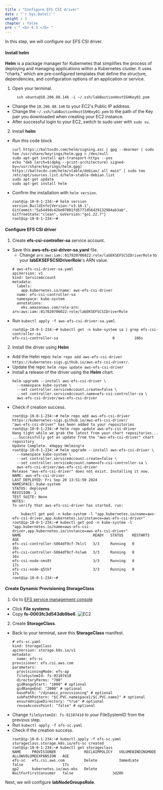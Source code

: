 ```yaml
---
title : "Configure EFS CSI driver"
date : "`r Sys.Date()`"
weight : 3
chapter : false
pre : " <b> 4.3 </b> "
---
```


In this step, we will configure our EFS CSI driver.

#### Install **helm**
**Helm** is a package manager for Kubernetes that simplifies the process of deploying and managing applications within a Kubernetes cluster. It uses "charts," which are pre-configured templates that define the structure, dependencies, and configuration options of an application or service.

1. Open your terminal.
    ```
      ssh ubuntu@18.206.88.146 -i ~/.ssh/labBastionHostSSHKey01.pem
    ```
  - Change the ``18.206.88.146`` to your EC2's Public IP address.
  - Change the ``~/.ssh/labBastionHostSSHKey01.pem`` to the path of the Key pair you downloaded when creating your EC2 instance.
  - After successful login to your EC2, switch to sudo user with ``sudo su``.

2. Install **helm**
  - Run this code block
    ```
    curl https://baltocdn.com/helm/signing.asc | gpg --dearmor | sudo tee /usr/share/keyrings/helm.gpg > /dev/null
    sudo apt-get install apt-transport-https --yes
    echo "deb [arch=$(dpkg --print-architecture) signed-by=/usr/share/keyrings/helm.gpg] https://baltocdn.com/helm/stable/debian/ all main" | sudo tee /etc/apt/sources.list.d/helm-stable-debian.list
    sudo apt-get update
    sudo apt-get install helm
    ```
  - Confirm the installation with ``helm version``.
    ```
    root@ip-10-0-1-234:~# helm version
    version.BuildInfo{Version:"v3.16.1", GitCommit:"5a5449dc42be07001fd5771d56429132984ab3ab", GitTreeState:"clean", GoVersion:"go1.22.7"}
    root@ip-10-0-1-234:~#
    ```

#### Configure EFS CSI driver
1. Create **efs-csi-controller-sa** service account.
  - Save this **aws-efs-csi-driver-sa.yaml** file.
    + Change ``arn:aws:iam::017820706022:role/labEKSEFSCSIDriverRole`` to your **labEKSEFSCSIDriverRole**'s ARN value.
    ```
    # aws-efs-csi-driver-sa.yaml
    apiVersion: v1
    kind: ServiceAccount
    metadata:
      labels:
        app.kubernetes.io/name: aws-efs-csi-driver
      name: efs-csi-controller-sa
      namespace: kube-system
      annotations:
        eks.amazonaws.com/role-arn: arn:aws:iam::017820706022:role/labEKSEFSCSIDriverRole
    ```
  - Run ``kubectl apply -f aws-efs-csi-driver-sa.yaml``.
    ```
    root@ip-10-0-1-234:~# kubectl get -n kube-system sa | grep efs-csi-controller-sa
    efs-csi-controller-sa                         0         106s
    ```

2. Install the driver using **Helm**
  - Add the Helm repo: ``helm repo add aws-efs-csi-driver https://kubernetes-sigs.github.io/aws-efs-csi-driver/``.
  - Update the repo: ``helm repo update aws-efs-csi-driver``
  - Install a release of the driver using the **Helm** chart.
    ```
    helm upgrade --install aws-efs-csi-driver \
      --namespace kube-system \
      --set controller.serviceAccount.create=false \
      --set controller.serviceAccount.name=efs-csi-controller-sa \
      aws-efs-csi-driver/aws-efs-csi-driver
    ```
  - Check if creation success.
    ```
    root@ip-10-0-1-234:~# helm repo add aws-efs-csi-driver https://kubernetes-sigs.github.io/aws-efs-csi-driver/
    "aws-efs-csi-driver" has been added to your repositories
    root@ip-10-0-1-234:~# helm repo update aws-efs-csi-driver
    Hang tight while we grab the latest from your chart repositories...
    ...Successfully got an update from the "aws-efs-csi-driver" chart repository
    Update Complete. ⎈Happy Helming!⎈
    root@ip-10-0-1-234:~# helm upgrade --install aws-efs-csi-driver \
      --namespace kube-system \
      --set controller.serviceAccount.create=false \
      --set controller.serviceAccount.name=efs-csi-controller-sa \
      aws-efs-csi-driver/aws-efs-csi-driver
    Release "aws-efs-csi-driver" does not exist. Installing it now.
    NAME: aws-efs-csi-driver
    LAST DEPLOYED: Fri Sep 20 13:51:50 2024
    NAMESPACE: kube-system
    STATUS: deployed
    REVISION: 1
    TEST SUITE: None
    NOTES:
    To verify that aws-efs-csi-driver has started, run:

        kubectl get pod -n kube-system -l "app.kubernetes.io/name=aws-efs-csi-driver,app.kubernetes.io/instance=aws-efs-csi-driver"
    root@ip-10-0-1-234:~# kubectl get pod -n kube-system -l "app.kubernetes.io/name=aws-efs-csi-driver,app.kubernetes.io/instance=aws-efs-csi-driver"
    NAME                                 READY   STATUS    RESTARTS   AGE
    efs-csi-controller-5864df9cf-7klcl   3/3     Running   0          16s
    efs-csi-controller-5864df9cf-hslwm   3/3     Running   0          16s
    efs-csi-node-nms8t                   3/3     Running   0          17s
    efs-csi-node-q5tkf                   3/3     Running   0          17s
    root@ip-10-0-1-234:~#
    ```

#### Create Dynamic Provisioning StorageClass
1. Go to [EFS service management console](https://console.aws.amazon.com/efs/home)
  - Click **File systems**.
  - Copy **fs-0003fc3d543db9be6**.
  ![EC2](/images/4.configure/ws01-configure13.png)

2. Create **StorageClass**.
  - Back to your terminal, save this **StorageClass** manifest.
    ```
    # efs-sc.yaml
    kind: StorageClass
    apiVersion: storage.k8s.io/v1
    metadata:
      name: efs-sc
    provisioner: efs.csi.aws.com
    parameters:
      provisioningMode: efs-ap
      fileSystemId: fs-92107410
      directoryPerms: "700"
      gidRangeStart: "1000" # optional
      gidRangeEnd: "2000" # optional
      basePath: "/dynamic_provisioning" # optional
      subPathPattern: "${.PVC.namespace}/${.PVC.name}" # optional
      ensureUniqueDirectory: "true" # optional
      reuseAccessPoint: "false" # optional
    ```
  - Change ``fileSystemId: fs-92107410`` to your FileSystemID from the previous step.
  - Run ``kubectl apply -f efs-sc.yaml``
  - Check if the creation success.
    ```
    root@ip-10-0-1-234:~# kubectl apply -f efs-sc.yaml
    storageclass.storage.k8s.io/efs-sc created
    root@ip-10-0-1-234:~# kubectl get storageclass
    NAME     PROVISIONER             RECLAIMPOLICY   VOLUMEBINDINGMODE      ALLOWVOLUMEEXPANSION   AGE
    efs-sc   efs.csi.aws.com         Delete          Immediate              false                  17s
    gp2      kubernetes.io/aws-ebs   Delete          WaitForFirstConsumer   false                  3d20h
    ```

Next, we will configure **labNodeGroupsRole**.